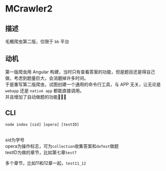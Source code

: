 # MCrawler2

## 描述
毛概爬虫第二版，仅限于 `bb` 平台

## 动机
第一版爬虫用 Angular 构建，当时只有查看答案的功能，但是题目还是得自己做，考虑到题量巨大，会消磨掉许多时间。
<br />于是重写第二版爬虫，试图创建一个通用的命令行工具，与 APP 无关，让无论是 `webapp` 还是 `native app` 都能直接调用。
<br />并且增加了自动做题的功能:rocket::rocket::rocket:

## CLI

```
node index [sid] [opera] [testID]
```

<br />sid为学号
<br />opera为操作标志，可为`collection`收集答案和`doTest`做题
<br />testID为做的章节，比如第七章`test7`

多个章节，比如11和12章一起，`test11_12`

